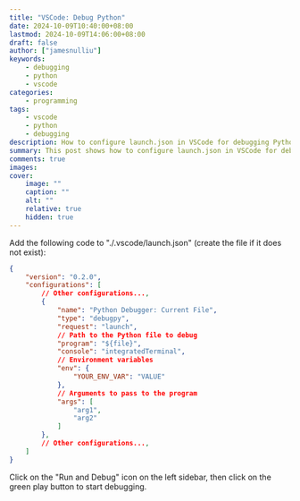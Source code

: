 ```yaml
---
title: "VSCode: Debug Python"
date: 2024-10-09T10:40:00+08:00
lastmod: 2024-10-09T14:06:00+08:00
draft: false
author: ["jamesnulliu"]
keywords: 
    - debugging
    - python
    - vscode
categories:
    - programming
tags:
    - vscode
    - python
    - debugging
description: How to configure launch.json in VSCode for debugging Python
summary: This post shows how to configure launch.json in VSCode for debugging Python.
comments: true
images: 
cover:
    image: ""
    caption: ""
    alt: ""
    relative: true
    hidden: true
---
```



Add the following code to "./.vscode/launch.json" (create the file if it does not exist):

```json
{
    "version": "0.2.0",
    "configurations": [
        // Other configurations...,
        {
            "name": "Python Debugger: Current File",
            "type": "debugpy",
            "request": "launch",
            // Path to the Python file to debug
            "program": "${file}",
            "console": "integratedTerminal",
            // Environment variables
            "env": {
                "YOUR_ENV_VAR": "VALUE"
            },
            // Arguments to pass to the program
            "args": [
                "arg1",
                "arg2"
            ]
        },
        // Other configurations...,
    ]
}
```

Click on the "Run and Debug" icon on the left sidebar, then click on the green play button to start debugging.